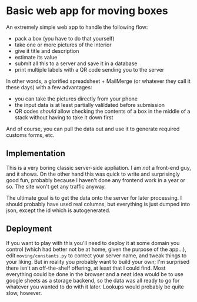 # Basic web app for moving boxes

An extremely simple web app to handle the following flow:

- pack a box (you have to do that yourself)
- take one or more pictures of the interior
- give it title and description
- estimate its value
- submit all this to a server and save it in a database
- print multiple labels with a QR code sending you to the server

In other words, a glorified spreadsheet + MailMerge (or whatever they call it
these days) with a few advantages:

- you can take the pictures directly from your phone
- the input data is at least partially valildated before submission
- QR codes *should* allow checking the contents of a box in the middle of a
  stack without having to take it down first

And of course, you can pull the data out and use it to generate required customs
forms, etc.

## Implementation

This is a very boring classic server-side appliation. I am *not* a front-end
guy, and it shows. On the other hand this was quick to write and surprisingly
good fun, probably because I haven't done any frontend work in a year or so.
The site won't get any traffic anyway.

The ultimate goal is to get the data onto the server for later processing. I
should probably have used real columns, but everything is just dumped into json,
except the id which is autogenerated.

## Deployment

If you want to play with this you'll need to deploy it at some domain you
control (which had better not be at home, given the purpose of the app...), edit
`moving/constants.py` to correct your server name, and tweak things to your
liking. But in reality you probably want to build your own; I'm surprised there
isn't an off-the-shelf offering, at least that I could find. Most everything
could be done in the browser and a neat idea would be to use google sheets as a
storage backend, so the data was all ready to go for whatever you wanted to do
with it later. Lookups would probably be quite slow, however.

